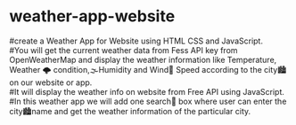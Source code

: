 # weather-app-website<br>
#create a Weather App for Website using HTML CSS and JavaScript.<br>
#You will get the current weather data from Fess API key from OpenWeatherMap and display the weather information like Temperature,
Weather 🌩 condition,🌫Humidity and Wind💨 Speed according to the city🏙️ on our website or app.<br>
#It will display the weather info on website from Free API using JavaScript.<br>
#In this weather app we will add one search🔎 box where user can enter the city🏙️name and get the weather information of the particular city.<br>




